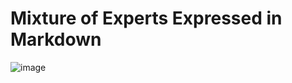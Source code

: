 # Mixture of Experts Expressed in Markdown
![image](https://github.com/user-attachments/assets/bdfd8545-526e-4463-ba65-3733d6a79055)
